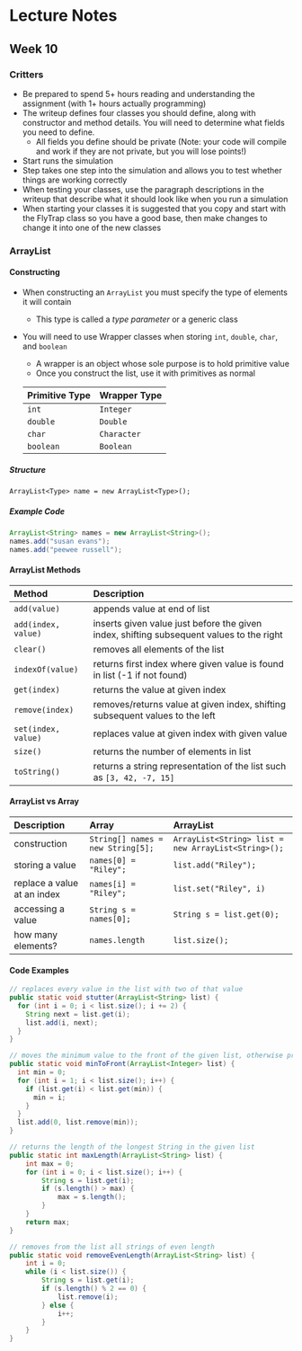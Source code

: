 # Lecture Notes
## Week 10

### Critters
* Be prepared to spend 5+ hours reading and understanding the assignment (with 1+ hours actually programming)
* The writeup defines four classes you should define, along with constructor and method details. You will need to determine what fields you need to define.
  * All fields you define should be private (Note: your code will compile and work if they are not private, but you will lose points!)
* Start runs the simulation
* Step takes one step into the simulation and allows you to test whether things are working correctly
* When testing your classes, use the paragraph descriptions in the writeup that describe what it should look like when you run a simulation
* When starting your classes it is suggested that you copy and start with the FlyTrap class so you have a good base, then make changes to change it into one of the new classes

### ArrayList

#### Constructing
* When constructing an `ArrayList` you must specify the type of elements it will contain
  * This type is called a _type parameter_ or a generic class
* You will need to use Wrapper classes when storing `int`, `double`, `char`, and `boolean`
  * A wrapper is an object whose sole purpose is to hold primitive value
  * Once you construct the list, use it with primitives as normal

  | Primitive Type | Wrapper Type |
  | :--- | :--- |
  | `int` | `Integer` |
  | `double` | `Double` |
  | `char` | `Character` |
  | `boolean` | `Boolean` |

##### Structure

```
ArrayList<Type> name = new ArrayList<Type>();
```

##### Example Code

```java
ArrayList<String> names = new ArrayList<String>();
names.add("susan evans");
names.add("peewee russell");
```

#### ArrayList Methods

| Method | Description |
| :--- | :--- |
| `add(value)` | appends value at end of list |
| `add(index, value)` | inserts given value just before the given index, shifting subsequent values to the right |
| `clear()` | removes all elements of the list |
| `indexOf(value)` | returns first index where given value is found in list (-1 if not found) |
| `get(index)` | returns the value at given index |
| `remove(index)` | removes/returns value at given index, shifting subsequent values to the left |
| `set(index, value)` | replaces value at given index with given value |
| `size()` | returns the number of elements in list |
| `toString()` | returns a string representation of the list such as `[3, 42, -7, 15]` |

#### ArrayList vs Array

| Description | Array | ArrayList |
| :--- | :--- | :--- |
| construction | `String[] names = new String[5];` | `ArrayList<String> list = new ArrayList<String>();` |
| storing a value | `names[0] = "Riley";` | `list.add("Riley");` |
| replace a value at an index | `names[i] = "Riley";` | `list.set("Riley", i)` |
| accessing a value | `String s = names[0];` | `String s = list.get(0);` |
| how many elements? | `names.length` | `list.size();` |

#### Code Examples

```java
// replaces every value in the list with two of that value
public static void stutter(ArrayList<String> list) {
  for (int i = 0; i < list.size(); i += 2) {
    String next = list.get(i);
    list.add(i, next);
  }
}
```

```java
// moves the minimum value to the front of the given list, otherwise preserving the order of the elements
public static void minToFront(ArrayList<Integer> list) {
  int min = 0;
  for (int i = 1; i < list.size(); i++) {
    if (list.get(i) < list.get(min)) {
      min = i;
    }
  }
  list.add(0, list.remove(min));
}
```

```java
// returns the length of the longest String in the given list
public static int maxLength(ArrayList<String> list) {
    int max = 0;
    for (int i = 0; i < list.size(); i++) {
        String s = list.get(i);
        if (s.length() > max) {
            max = s.length();
        }
    }
    return max;
}
```

```java
// removes from the list all strings of even length
public static void removeEvenLength(ArrayList<String> list) {
    int i = 0;
    while (i < list.size()) {
        String s = list.get(i);
        if (s.length() % 2 == 0) {
            list.remove(i);
        } else {
            i++;
        }
    }
}
```
